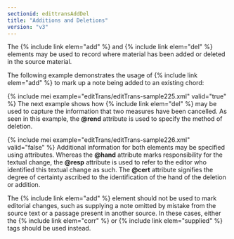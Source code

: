 ```yaml
---
sectionid: edittransAddDel
title: "Additions and Deletions"
version: "v3"
---
```


The {% include link elem="add" %} and {% include link elem="del" %} elements may be used to record
where material has been added or deleted in the source material.

The following example demonstrates the usage of {% include link elem="add" %} to mark up a note
being added to an existing chord:

{% include mei example="editTrans/editTrans-sample225.xml" valid="true" %}
The next example shows how {% include link elem="del" %} may be used to capture the information
that two measures have been cancelled. As seen in this example, the **@rend**
attribute is used to specify the method of deletion.

{% include mei example="editTrans/editTrans-sample226.xml" valid="false" %}
Additional information for both elements may be specified using attributes. Whereas
the
**@hand** attribute marks responsibility for the textual change, the **@resp**
attribute is used to refer to the editor who identified this textual change as such.
The
**@cert** attribute signifies the degree of certainty ascribed to the identification
of the hand of the deletion or addition.

The {% include link elem="add" %} element should not be used to mark editorial changes, such as
supplying a note omitted by mistake from the source text or a passage present in another
source. In these cases, either the {% include link elem="corr" %} or {% include link elem="supplied" %} tags should be used instead.

